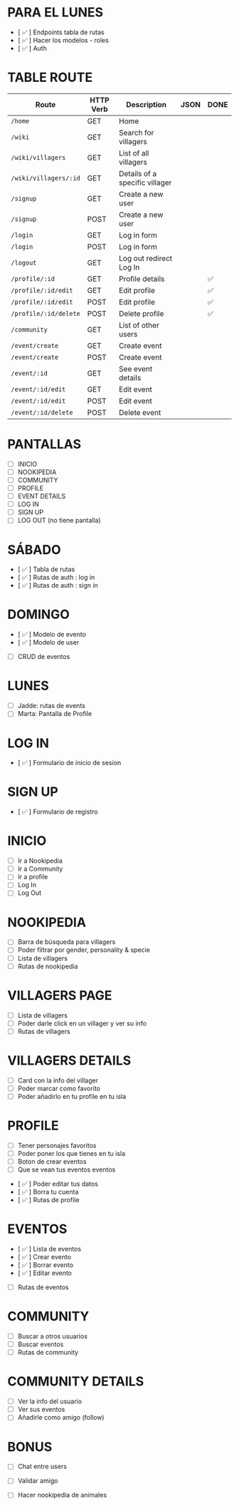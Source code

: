 # PARA EL LUNES
- [ ✅ ] Endpoints tabla de rutas
- [ ✅ ] Hacer los modelos - roles
- [ ✅ ] Auth

# TABLE ROUTE 

| Route                      | HTTP Verb | Description                   | JSON      |   DONE  |
| -------------------------- | --------- | ------------------------------|-----------|---------|
| `/home`                    | GET       | Home                          |           |         |
| `/wiki`                    | GET       | Search for villagers          |           |         |
| `/wiki/villagers`          | GET       | List of all villagers         |           |         |
| `/wiki/villagers/:id`      | GET       | Details of a specific villager |           |         |
| `/signup`                  | GET       | Create a new user             |           |         |
| `/signup`                  | POST      | Create a new user             |           |         |
| `/login`                   | GET       | Log in form                   |           |         |
| `/login`                   | POST      | Log in form                   |           |         |
| `/logout`                  | GET       | Log out redirect Log In       |           |         |
| `/profile/:id`              | GET       | Profile details                |           |    ✅    |
| `/profile/:id/edit`         | GET       | Edit profile                   |           |    ✅    |
| `/profile/:id/edit`         | POST      | Edit profile                   |           |    ✅    |
| `/profile/:id/delete`       | POST      | Delete profile                 |           |    ✅    |
| `/community`               | GET       | List of other users           |           |          |
| `/event/create`            | GET       | Create event                  |           |          |
| `/event/create`            | POST      | Create event                  |           |          |
| `/event/:id`               | GET       | See event details             |           |          |
| `/event/:id/edit`          | GET       | Edit event                    |           |          |
| `/event/:id/edit`          | POST      | Edit event                    |           |          |
| `/event/:id/delete`        | POST      | Delete event                  |           |          |


# PANTALLAS 
- [ ] INICIO
- [ ] NOOKIPEDIA
- [ ] COMMUNITY
- [ ] PROFILE
- [ ] EVENT DETAILS
- [ ] LOG IN
- [ ] SIGN UP
- [ ] LOG OUT (no tiene pantalla)

<!---------------------------->

# SÁBADO
- [ ✅ ] Tabla de rutas
- [ ✅ ] Rutas de auth : log in
- [ ✅ ] Rutas de auth : sign in

# DOMINGO
- [ ✅ ] Modelo de evento
- [ ✅ ] Modelo de user
- [ ] CRUD de eventos

# LUNES
- [ ] Jadde: rutas de events
- [ ] Marta: Pantalla de Profile

<!---------------------------->

# LOG IN
- [ ✅ ] Formulario de inicio de sesion

# SIGN UP
- [ ✅ ] Formulario de registro

# INICIO
- [ ] Ir a Nookipedia
- [ ] Ir a Community
- [ ] Ir a profile
- [ ] Log In
- [ ] Log Out

# NOOKIPEDIA
- [ ] Barra de búsqueda para villagers
- [ ] Poder filtrar por gender, personality & specie
- [ ] Lista de villagers
- [ ] Rutas de nookipedia

# VILLAGERS PAGE
- [ ] Lista de villagers
- [ ] Poder darle click en un villager y ver su info
- [ ] Rutas de villagers

# VILLAGERS DETAILS
- [ ] Card con la info del villager
- [ ] Poder marcar como favorito
- [ ] Poder añadirlo en tu profile en tu isla

# PROFILE
- [ ] Tener personajes favoritos
- [ ] Poder poner los que tienes en tu isla
- [ ] Boton de crear eventos 
- [ ] Que se vean tus eventos eventos 
- [ ✅ ] Poder editar tus datos 
- [ ✅ ] Borra tu cuenta
- [ ✅ ] Rutas de profile

# EVENTOS
- [ ✅ ] Lista de eventos
- [ ✅ ] Crear evento
- [ ✅ ] Borrar evento
- [ ✅ ] Editar evento
- [ ] Rutas de eventos

# COMMUNITY
- [ ] Buscar a otros usuarios
- [ ] Buscar eventos
- [ ] Rutas de community

# COMMUNITY DETAILS
- [ ] Ver la info del usuario
- [ ] Ver sus eventos
- [ ] Añadirle como amigo (follow)

# BONUS
- [ ] Chat entre users
- [ ] Validar amigo
- [ ] Hacer nookipedia de animales







